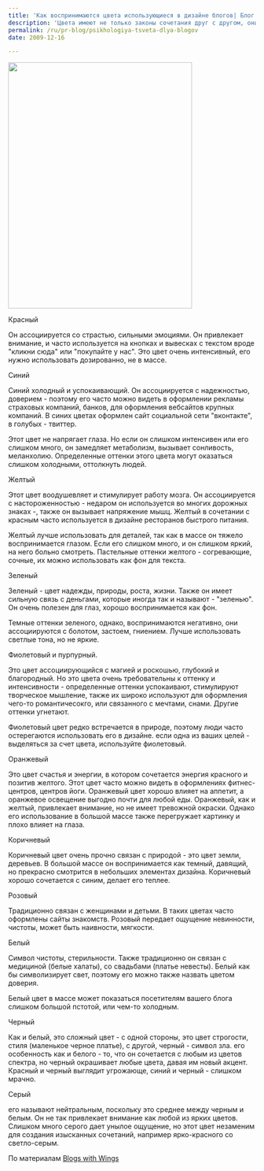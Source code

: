 ```yaml
---
title: 'Как воспринимаются цвета использующиеся в дизайне блогов| Блог'
description: 'Цвета имеют не только законы сочетания друг с другом, они также задают определенное настроение, тон восприятия информации. Также цвета влияют и на чисто физиологические параметры - давление, аппетит, тонус мышц. Красный'
permalink: /ru/pr-blog/psikhologiya-tsveta-dlya-blogov
date: 2009-12-16

---
```


<img src="{{ site.assets }}/upload/190713106_a00b597d9a.jpg" alt="" class="post__img" width="374" height="500">

Красный

Он ассоциируется со страстью, сильными эмоциями. Он привлекает внимание, и часто используется на кнопках и вывесках с текстом вроде "кликни сюда" или "покупайте у нас". Это цвет очень интенсивный, его нужно использовать дозированно, не в массе.

Синий

Синий холодный и успокаивающий. Он ассоциируется с надежностью, доверием - поэтому его часто можно видеть в оформлении рекламы страховых компаний, банков, для оформления вебсайтов крупных компаний. В синих цветах оформлен сайт социальной сети "вконтакте", в голубых - твиттер.

Этот цвет не напрягает глаза. Но если он слишком интенсивен или его слишком много, он замедляет метаболизм, вызывает сонливость, меланхолию. Определенные оттенки этого цвета могут оказаться слишком холодными, оттолкнуть людей.

Желтый

Этот цвет воодушевляет и стимулирует работу мозга. Он ассоциируется с настороженностью - недаром он используется во многих дорожных знаках -, также он вызывает напряжение мышц. Желтый в сочетании с красным часто используется в дизайне ресторанов быстрого питания.

Желтый лучше использовать для деталей, так как в массе он тяжело воспринимается глазом. Если его слишком много, и он слишком яркий, на него больно смотреть. Пастельные оттенки желтого - согревающие, сочные, их можно использовать как фон для текста.

Зеленый

Зеленый - цвет надежды, природы, роста, жизни. Также он имеет сильную связь с деньгами, которые иногда так и называют - "зеленью". Он очень полезен для глаз, хорошо воспринимается как фон.

Темные оттенки зеленого, однако, воспринимаются негативно, они ассоциируются с болотом, застоем, гниением. Лучше использовать светлые тона, но не яркие.

Фиолетовый и пурпурный.

Это цвет ассоциирующийся с магией и роскошью, глубокий и благородный. Но это цвета очень требовательны к оттенку и интенсивности - определенные оттенки успокаивают, стимулируют творческое мышление, также их широко используют для оформления чего-то романтичесокго, или связанного с мечтами, снами. Другие оттенки угнетают.

Фиолетовый цвет редко встречается в природе, поэтому люди часто остерегаются использовать его в дизайне. если одна из ваших целей - выделяться за счет цвета, используйте фиолетовый.

Оранжевый

Это цвет счастья и энергии, в котором сочетается энергия красного и позитив желтого. Этот цвет часто можно видеть в оформлениях фитнес-центров, центров йоги. Оранжевый цвет хорошо влияет на аппетит, а оранжевое освещение выгодно почти для любой еды.  Оранжевый, как и желтый, привлекает внимание, но не имеет тревожной окраски. Однако его использование в большой массе также перегружает картинку и плохо влияет на глаза.

Коричневый

Коричневый цвет очень прочно связан с природой - это цвет земли, деревьев. В большой массе он воспринимается как темный, давящий, но прекрасно смотрится в небольших элементах дизайна. Коричневый хорошо сочетается с синим, делает его теплее.

Розовый

Традиционно связан с женщинами и детьми. В таких цветах часто оформлены сайты знакомств. Розовый передает ощущение невинности, чистоты, может быть наивности, мягкости.

Белый

Символ чистоты, стерильности. Также традиционно он связан с медициной (белые халаты), со свадьбами (платье невесты). Белый как бы символизирует свет, поэтому его можно также назвать цветом доверия.

Белый цвет в массе может показаться посетителям вашего блога слишком большой пстотой, или чем-то холодным.

Черный

Как и белый, это сложный цвет - с одной стороны, это цвет строгости, стиля (маленькое черное платье), с другой, черный -  символ зла. его особенность как и белого - то, что он сочетается с любым из цветов спектра, но черный окрашивает любые цвета, давая им новый акцент. Красный и черный выглядит угрожающе, синий и черный - слишком мрачно.

Серый

его называют нейтральным, поскольку это среднее между черным и белым. Он не так привлекает внимание как любой из ярких цветов. Слишком много серого дает унылое ощущение, но этот цвет незаменим для создания  изысканных сочетаний, например ярко-красного со светло-серым.

По материалам <a href="https://blogswithwings.com/index.php/articles/color-psychology-for-blog-aamp-web-design">Blogs with Wings</a>

